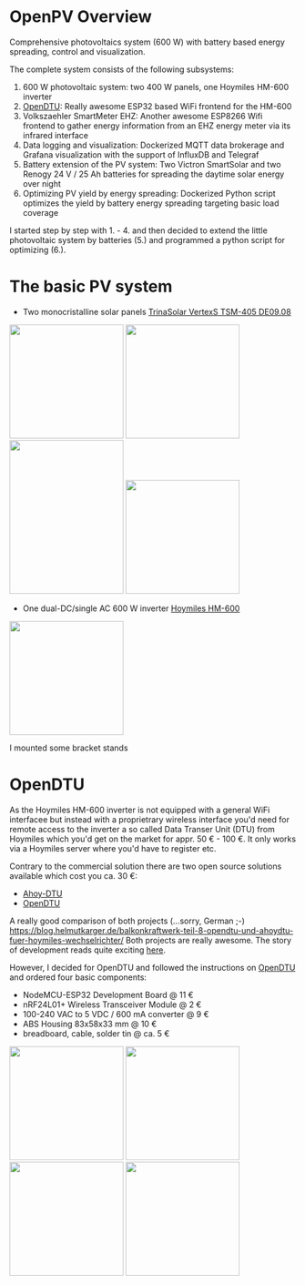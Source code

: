 # OpenPV Overview
Comprehensive photovoltaics system (600 W) with battery based energy spreading, control and visualization.

The complete system consists of the following subsystems:
1. 600 W photovoltaic system: two 400 W panels, one Hoymiles HM-600 inverter
2. [OpenDTU](https://github.com/tbnobody/OpenDTU): Really awesome ESP32 based WiFi frontend for the HM-600
3. Volkszaehler SmartMeter EHZ: Another awesome ESP8266 Wifi frontend to gather energy information from an EHZ energy meter via its infrared interface
4. Data logging and visualization: Dockerized MQTT data brokerage and Grafana visualization with the support of InfluxDB and Telegraf
5. Battery extension of the PV system: Two Victron SmartSolar and two Renogy 24 V / 25 Ah batteries for spreading the daytime solar energy over night
6. Optimizing PV yield by energy spreading: Dockerized Python script optimizes the yield by battery energy spreading targeting basic load coverage

I started step by step with 1. - 4. and then decided to extend the little photovoltaic system by batteries (5.) and programmed a python script for optimizing (6.).

# The basic PV system
* Two monocristalline solar panels [TrinaSolar VertexS TSM-405 DE09.08](https://github.com/s-t-e-f-a-n/OpenPV/files/11762367/DE_Datasheet_VertexS_DE09.08_2021_A.pdf)

<img src="https://github.com/s-t-e-f-a-n/OpenPV/assets/16215726/ec4fbf72-5db7-4878-a9c1-0756b01ddf20" width="200"> <img src="https://github.com/s-t-e-f-a-n/OpenPV/assets/16215726/a43ccae1-1bdb-40c9-b6c3-b0774fd46b0c" width="200"> <img src="https://github.com/s-t-e-f-a-n/OpenPV/assets/16215726/8b546799-029f-473c-a256-9b3ac4a9e6fb" width="200" height="270"> <img src="https://github.com/s-t-e-f-a-n/OpenPV/assets/16215726/cf318696-577b-4477-92cd-d15f95446e9c" width="200"> 

* One dual-DC/single AC 600 W inverter [Hoymiles HM-600](https://github.com/s-t-e-f-a-n/OpenPV/files/11762369/hm600.pdf)
<img src="https://github.com/s-t-e-f-a-n/OpenPV/assets/16215726/3231166a-8a3b-495a-b62a-e01aefce2be1" width="200">

I mounted some bracket stands 

# OpenDTU
As the Hoymiles HM-600 inverter is not equipped with a general WiFi interfacee but instead with a proprietrary wireless interface you'd need for remote access to the inverter a so called Data Transer Unit (DTU) from Hoymiles which you'd get on the market for appr. 50 € - 100 €. It only works via a Hoymiles server where you'd have to register etc.

Contrary to the commercial solution there are two open source solutions available which cost you ca. 30 €:
* [Ahoy-DTU](https://github.com/lumapu/ahoy)
* [OpenDTU](https://github.com/tbnobody/OpenDTU)

A really good comparison of both projects (...sorry, German ;-) https://blog.helmutkarger.de/balkonkraftwerk-teil-8-opendtu-und-ahoydtu-fuer-hoymiles-wechselrichter/
Both projects are really awesome. The story of development reads quite exciting [here](https://www.mikrocontroller.net/topic/525778).

However, I decided for OpenDTU and followed the instructions on [OpenDTU](https://github.com/tbnobody/OpenDTU) and ordered four basic components:
* NodeMCU-ESP32 Development Board @ 11 €
* nRF24L01+ Wireless Transceiver Module  @ 2 €
* 100-240 VAC to 5 VDC / 600 mA converter @ 9 €
* ABS Housing 83x58x33 mm @ 10 € 
* breadboard, cable, solder tin @ ca. 5 €

<img src="https://github.com/s-t-e-f-a-n/OpenPV/assets/16215726/29769f5b-adfd-4b61-9e83-b76f14064ce6" width="200">  <img src="https://github.com/s-t-e-f-a-n/OpenPV/assets/16215726/306e99b0-a73d-43a7-8eed-3995c031e3c5" width="200"> <img src="https://github.com/s-t-e-f-a-n/OpenPV/assets/16215726/2a5e95b4-65b7-4e06-bb9f-71698c63c742" width="200"> <img src="https://github.com/s-t-e-f-a-n/OpenPV/assets/16215726/b9317b2c-ed11-4398-8279-7dabd766023f" width="200">

